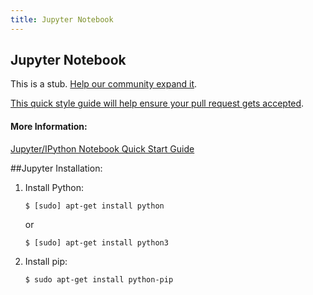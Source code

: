 ```yaml
---
title: Jupyter Notebook
---
```

## Jupyter Notebook

This is a stub. <a href='https://github.com/freecodecamp/guides/tree/master/src/pages/data-science-tools/jupyter-notebook/index.md' target='_blank' rel='nofollow'>Help our community expand it</a>.

<a href='https://github.com/freecodecamp/guides/blob/master/README.md' target='_blank' rel='nofollow'>This quick style guide will help ensure your pull request gets accepted</a>.

<!-- The article goes here, in GitHub-flavored Markdown. Feel free to add YouTube videos, images, and CodePen/JSBin embeds  -->

#### More Information:
<!-- Please add any articles you think might be helpful to read before writing the article -->
<a href='http://jupyter-notebook-beginner-guide.readthedocs.io/en/latest/what_is_jupyter.html' target='_blank' rel='nofollow'>Jupyter/IPython Notebook Quick Start Guide</a>

##Jupyter Installation:


1. Install Python:
    ```
    $ [sudo] apt-get install python
    ```
    or
    ```
    $ [sudo] apt-get install python3
    ```
    
2. Install pip:
    ```
    $ sudo apt-get install python-pip
    ```
   
